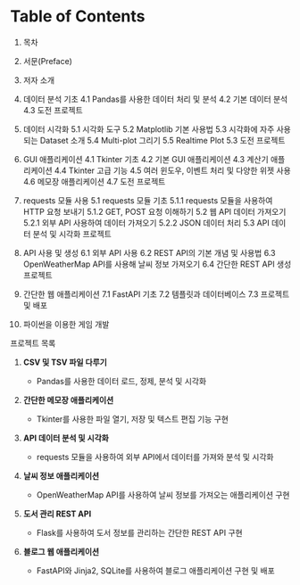 # Table of Contents

1. 목차
2. 서문(Preface)
3. 저자 소개

4. 데이터 분석 기초
4.1 Pandas를 사용한 데이터 처리 및 분석
4.2 기본 데이터 분석
4.3 도전 프로젝트

5. 데이터 시각화
5.1 시각화 도구
5.2 Matplotlib 기본 사용법
5.3 시각화에 자주 사용되는 Dataset 소개
5.4 Multi-plot 그리기
5.5 Realtime Plot
5.3 도전 프로젝트

6. GUI 애플리케이션
4.1 Tkinter 기초
4.2 기본 GUI 애플리케이션
4.3 계산기 애플리케이션
4.4 Tkinter 고급 기능
4.5 여러 윈도우, 이벤트 처리 및 다양한 위젯 사용
4.6 메모장 애플리케이션
4.7 도전 프로젝트

1. requests 모듈 사용
5.1 requests 모듈 기초
5.1.1 requests 모듈을 사용하여 HTTP 요청 보내기
5.1.2 GET, POST 요청 이해하기
5.2 웹 API 데이터 가져오기
5.2.1 외부 API 사용하여 데이터 가져오기
5.2.2 JSON 데이터 처리
5.3 API 데이터 분석 및 시각화 프로젝트

1. API 사용 및 생성
6.1 외부 API 사용
6.2 REST API의 기본 개념 및 사용법
6.3 OpenWeatherMap API를 사용해 날씨 정보 가져오기
6.4 간단한 REST API 생성 프로젝트

1. 간단한 웹 애플리케이션
7.1 FastAPI 기초
7.2 템플릿과 데이터베이스
7.3 프로젝트 및 배포


1. 파이썬을 이용한 게임 개발

프로젝트 목록

1. **CSV 및 TSV 파일 다루기**
   - Pandas를 사용한 데이터 로드, 정제, 분석 및 시각화

2. **간단한 메모장 애플리케이션**
   - Tkinter를 사용한 파일 열기, 저장 및 텍스트 편집 기능 구현

3. **API 데이터 분석 및 시각화**
   - requests 모듈을 사용하여 외부 API에서 데이터를 가져와 분석 및 시각화

4. **날씨 정보 애플리케이션**
   - OpenWeatherMap API를 사용하여 날씨 정보를 가져오는 애플리케이션 구현

5. **도서 관리 REST API**
   - Flask를 사용하여 도서 정보를 관리하는 간단한 REST API 구현

6. **블로그 웹 애플리케이션**
   - FastAPI와 Jinja2, SQLite를 사용하여 블로그 애플리케이션 구현 및 배포